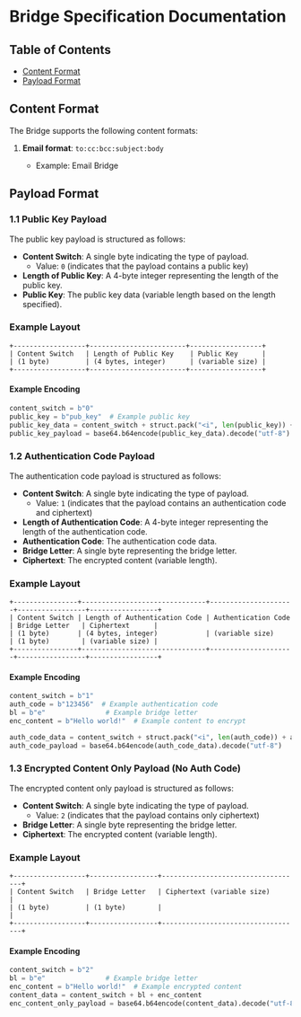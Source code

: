 # Bridge Specification Documentation

## Table of Contents

- [Content Format](#content-format)
- [Payload Format](#payload-format)

## Content Format

The Bridge supports the following content formats:

1. **Email format**: `to:cc:bcc:subject:body`

   - Example: Email Bridge

## Payload Format

### 1.1 Public Key Payload

The public key payload is structured as follows:

- **Content Switch**: A single byte indicating the type of payload.
  - Value: `0` (indicates that the payload contains a public key)
- **Length of Public Key**: A 4-byte integer representing the length of the public key.
- **Public Key**: The public key data (variable length based on the length specified).

### Example Layout

```
+------------------+------------------------+------------------+
| Content Switch   | Length of Public Key    | Public Key      |
| (1 byte)         | (4 bytes, integer)      | (variable size) |
+------------------+------------------------+------------------+
```

#### Example Encoding

```python
content_switch = b"0"
public_key = b"pub_key"  # Example public key
public_key_data = content_switch + struct.pack("<i", len(public_key)) + public_key
public_key_payload = base64.b64encode(public_key_data).decode("utf-8")
```

### 1.2 Authentication Code Payload

The authentication code payload is structured as follows:

- **Content Switch**: A single byte indicating the type of payload.
  - Value: `1` (indicates that the payload contains an authentication code and ciphertext)
- **Length of Authentication Code**: A 4-byte integer representing the length of the authentication code.
- **Authentication Code**: The authentication code data.
- **Bridge Letter**: A single byte representing the bridge letter.
- **Ciphertext**: The encrypted content (variable length).

### Example Layout

```
+----------------+-------------------------------+---------------------+-----------------+-----------------+
| Content Switch | Length of Authentication Code | Authentication Code | Bridge Letter   | Ciphertext      |
| (1 byte)       | (4 bytes, integer)            | (variable size)     | (1 byte)        | (variable size) |
+----------------+-------------------------------+---------------------+-----------------+-----------------+
```

#### Example Encoding

```python
content_switch = b"1"
auth_code = b"123456"  # Example authentication code
bl = b"e"               # Example bridge letter
enc_content = b"Hello world!"  # Example content to encrypt

auth_code_data = content_switch + struct.pack("<i", len(auth_code)) + auth_code + bl + enc_content
auth_code_payload = base64.b64encode(auth_code_data).decode("utf-8")
```

### 1.3 Encrypted Content Only Payload (No Auth Code)

The encrypted content only payload is structured as follows:

- **Content Switch**: A single byte indicating the type of payload.
  - Value: `2` (indicates that the payload contains only ciphertext)
- **Bridge Letter**: A single byte representing the bridge letter.
- **Ciphertext**: The encrypted content (variable length).

### Example Layout

```
+------------------+-----------------+-----------------------------------+
| Content Switch   | Bridge Letter   | Ciphertext (variable size)        |
| (1 byte)         | (1 byte)        |                                   |
+------------------+-----------------+-----------------------------------+
```

#### Example Encoding

```python
content_switch = b"2"
bl = b"e"               # Example bridge letter
enc_content = b"Hello world!"  # Example encrypted content
content_data = content_switch + bl + enc_content
enc_content_only_payload = base64.b64encode(content_data).decode("utf-8")
```
